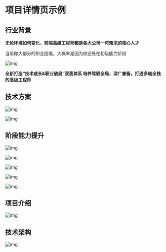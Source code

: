 <ZContainer class='col-center-center!'>
<ZSwiperMk 
        height="650px"
        :images="[
            {
            image:'https://static.www.toimc.com/blog/picgo/2023/06/19/swiper1-8a7d25.webp',
            title:'阶段能力提升'
            },
            {
            image:'https://static.www.toimc.com/blog/picgo/2023/06/19/swiper2-d98e98.webp',
            title:'阶段能力提升'
            },
            {
            image:'https://static.www.toimc.com/blog/picgo/2023/06/19/swiper3-fc8015.webp',
            title:'阶段能力提升'
            },
            {
            image:'https://static.www.toimc.com/blog/picgo/2023/06/19/swiper4-19130b.webp',
            title:'阶段能力提升'
            }]">
</ZSwiperMk>

# 项目详情页示例

## 行业背景

**无论环境如何变化，前端高级工程师都是各大公司一将难求的核心人才**

当前你大部分的职业困境，大概率是因为你还处在初级能力阶段

![img](https://static.www.toimc.com/blog/picgo/2023/06/19/section1-main-item1-dcd555.webp)

**全新打造“技术成长&职业破局”双高体系 培养驾驭全局，深广兼备，打通多端全栈的高级工程师**

## 技术方案

![img](https://static.www.toimc.com/blog/picgo/2023/06/19/section2-main-item1-e72aab.webp)

![img](https://static.www.toimc.com/blog/picgo/2023/06/19/section2-main-item2-a8e18a.webp)

## 阶段能力提升

![img](https://static.www.toimc.com/blog/picgo/2023/06/19/swiper1-8a7d25.webp)

![img](https://static.www.toimc.com/blog/picgo/2023/06/19/swiper2-d98e98.webp)

![img](https://static.www.toimc.com/blog/picgo/2023/06/19/swiper3-fc8015.webp)

![img](https://static.www.toimc.com/blog/picgo/2023/06/19/swiper4-19130b.webp)

![img](https://static.www.toimc.com/blog/picgo/2023/06/19/section4-main-item1-34f452.webp)

## **项目介绍**

![img](https://static.www.toimc.com/blog/picgo/2023/06/19/section4-main-item5-f2d50c.webp)

## 技术架构

![img](https://static.www.toimc.com/blog/picgo/2023/06/19/section4-main-item6-165354.webp)
</ZContainer>

